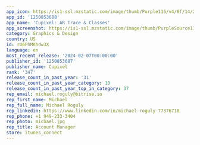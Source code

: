 ```yaml
---
app_icon: https://is1-ssl.mzstatic.com/image/thumb/Purple116/v4/8f/14/2f/8f142f35-d490-c608-a8c9-9819ad3ba814/AppIcon-0-1x_U007epad-0-0-85-220-0.png/1024x1024bb.png
app_id: '1250853688'
app_name: 'Cupixel: AR Trace & Classes'
app_screenshot: https://is1-ssl.mzstatic.com/image/thumb/PurpleSource116/v4/df/43/78/df43783f-db99-23af-d6ee-2aa79aae2cfa/ec54bc52-5172-47fb-acc2-70a025330030_iPhone_1242x22081.jpg/1242x2208bb.png
category: Graphics & Design
country: US
id: rU6PhMKhdw3X
language: en
most_recent_release: '2024-02-07T00:00:00'
publisher_id: '1250853687'
publisher_name: Cupixel
rank: '347'
release_count_in_past_year: '31'
release_count_in_past_year_category: 10
release_count_in_past_year_top_in_category: 37
rep_email: michael.roguly@bitrise.io
rep_first_name: Michael
rep_full_name: Michael Roguly
rep_linkedin: https://www.linkedin.com/in/michael-roguly-77376710
rep_phone: +1 949-233-3404
rep_photo: michael.jpg
rep_title: Account Manager
store: itunes_connect
---
```

